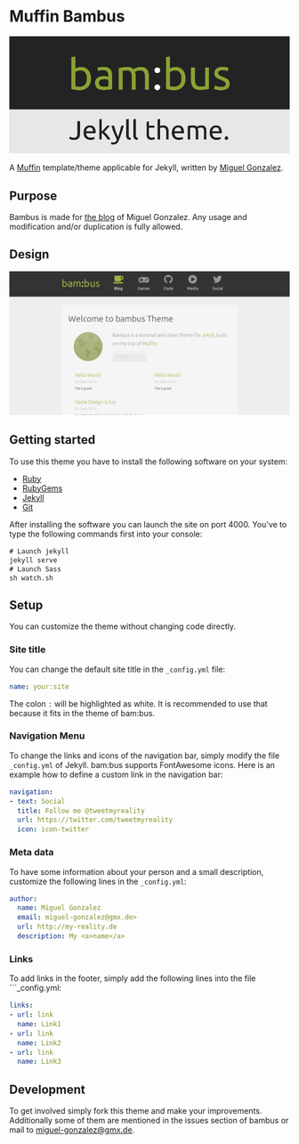 Muffin Bambus
===========

![Bambus Logo](img/bambus-logo.png)

A [Muffin](http://www.richbray.me/muffin) template/theme applicable for Jekyll, written by [Miguel Gonzalez](https://github.com/MyRealityCoding).

Purpose
-------
Bambus is made for [the blog](http://my-reality.de) of Miguel Gonzalez. Any usage and modification and/or duplication is fully allowed.

Design
------
![Bambus Design](img/design.png)

Getting started
---------------

To use this theme you have to install the following software on your system:

* [Ruby](http://www.ruby-lang.org/de/downloads/)
* [RubyGems](http://rubygems.org/pages/download)
* [Jekyll](http://jekyllrb.com/)
* [Git](http://git-scm.com/downloads)

After installing the software you can launch the site on port 4000. You've to type the following commands first into your console:
```text
# Launch jekyll
jekyll serve
# Launch Sass
sh watch.sh
```

Setup
-----

You can customize the theme without changing code directly.

### Site title

You can change the default site title in the ```_config.yml``` file:

```yml
name: your:site
```
The colon ```:``` will be highlighted as white. It is recommended to use that because it fits in the theme of bam:bus.

### Navigation Menu

To change the links and icons of the navigation bar, simply modify the file ```_config.yml``` of Jekyll. bam:bus supports FontAwesome icons. Here is an example how to define a custom link in the navigation bar:
```yml
navigation:
- text: Social
  title: Follow me @tweetmyreality
  url: https://twitter.com/tweetmyreality
  icon: icon-twitter
```

### Meta data

To have some information about your person and a small description, customize the following lines in the ```_config.yml```:

```yml
author:
  name: Miguel Gonzalez
  email: miguel-gonzalez@gmx.de>
  url: http://my-reality.de
  description: My <a>name</a>
```

### Links

To add links in the footer, simply add the following lines into the file ```_config.yml:

```yml
links:
- url: link
  name: Link1
- url: link
  name: Link2
- url: link
  name: Link3
```

Development
-----------
To get involved simply fork this theme and make your improvements. Additionally some of them are mentioned in the issues section of bambus or mail to [miguel-gonzalez@gmx.de](mailto:miguel-gonzalez@gmx.de).


